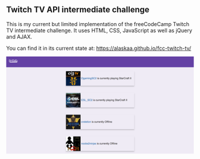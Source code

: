 ## Twitch TV API intermediate challenge

This is my current but limited implementation of the freeCodeCamp Twitch TV intermediate challenge. It uses HTML, CSS, JavaScript as well as jQuery and AJAX.

You can find it in its current state at: https://alaskaa.github.io/fcc-twitch-tv/

![Screenshot](images/twitchtv.png)
